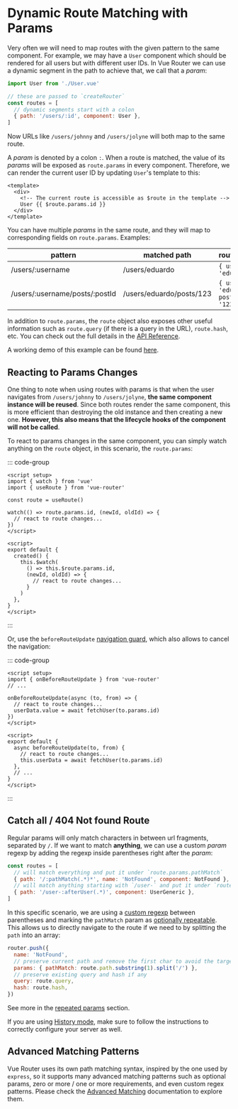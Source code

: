 # Dynamic Route Matching with Params

<VueSchoolLink
  href="https://vueschool.io/lessons/dynamic-routes"
  title="Learn about dynamic route matching with params"
/>

Very often we will need to map routes with the given pattern to the same component. For example, we may have a `User` component which should be rendered for all users but with different user IDs. In Vue Router we can use a dynamic segment in the path to achieve that, we call that a _param_:

```js
import User from './User.vue'

// these are passed to `createRouter`
const routes = [
  // dynamic segments start with a colon
  { path: '/users/:id', component: User },
]
```

Now URLs like `/users/johnny` and `/users/jolyne` will both map to the same route.

A _param_ is denoted by a colon `:`. When a route is matched, the value of its _params_ will be exposed as `route.params` in every component. Therefore, we can render the current user ID by updating `User`'s template to this:

```vue
<template>
  <div>
    <!-- The current route is accessible as $route in the template -->
    User {{ $route.params.id }}
  </div>
</template>
```

You can have multiple _params_ in the same route, and they will map to corresponding fields on `route.params`. Examples:

| pattern                        | matched path             | route.params                           |
| ------------------------------ | ------------------------ | -------------------------------------- |
| /users/:username               | /users/eduardo           | `{ username: 'eduardo' }`              |
| /users/:username/posts/:postId | /users/eduardo/posts/123 | `{ username: 'eduardo', postId: '123' }` |

In addition to `route.params`, the `route` object also exposes other useful information such as `route.query` (if there is a query in the URL), `route.hash`, etc. You can check out the full details in the [API Reference](../../api/interfaces/RouteLocationNormalized.md).

A working demo of this example can be found [here](https://codesandbox.io/s/route-params-vue-router-examples-mlb14?from-embed&initialpath=%2Fusers%2Feduardo%2Fposts%2F1).

<!-- <iframe
  src="https://codesandbox.io/embed//route-params-vue-router-examples-mlb14?fontsize=14&theme=light&view=preview&initialpath=%2Fusers%2Feduardo%2Fposts%2F1"
  style="width:100%; height:500px; border:0; border-radius: 4px; overflow:hidden;"
  title="Route Params example"
  allow="accelerometer; ambient-light-sensor; camera; encrypted-media; geolocation; gyroscope; hid; microphone; midi; payment; usb; vr; xr-spatial-tracking"
  sandbox="allow-forms allow-modals allow-popups allow-presentation allow-same-origin allow-scripts"
></iframe> -->

## Reacting to Params Changes

<VueSchoolLink
  href="https://vueschool.io/lessons/reacting-to-param-changes"
  title="Learn how to react to param changes"
/>

One thing to note when using routes with params is that when the user navigates from `/users/johnny` to `/users/jolyne`, **the same component instance will be reused**. Since both routes render the same component, this is more efficient than destroying the old instance and then creating a new one. **However, this also means that the lifecycle hooks of the component will not be called**.

To react to params changes in the same component, you can simply watch anything on the `route` object, in this scenario, the `route.params`:

::: code-group

```vue [Composition API]
<script setup>
import { watch } from 'vue'
import { useRoute } from 'vue-router'

const route = useRoute()

watch(() => route.params.id, (newId, oldId) => {
  // react to route changes...
})
</script>
```

```vue [Options API]
<script>
export default {
  created() {
    this.$watch(
      () => this.$route.params.id,
      (newId, oldId) => {
        // react to route changes...
      }
    )
  },
}
</script>
```

:::

Or, use the `beforeRouteUpdate` [navigation guard](../advanced/navigation-guards.md), which also allows to cancel the navigation:

::: code-group

```vue [Composition API]
<script setup>
import { onBeforeRouteUpdate } from 'vue-router'
// ...

onBeforeRouteUpdate(async (to, from) => {
  // react to route changes...
  userData.value = await fetchUser(to.params.id)
})
</script>
```

```vue [Options API]
<script>
export default {
  async beforeRouteUpdate(to, from) {
    // react to route changes...
    this.userData = await fetchUser(to.params.id)
  },
  // ...
}
</script>
```

:::

## Catch all / 404 Not found Route

<VueSchoolLink
  href="https://vueschool.io/lessons/404-not-found-page"
  title="Learn how to make a catch all/404 not found route"
/>

Regular params will only match characters in between url fragments, separated by `/`. If we want to match **anything**, we can use a custom _param_ regexp by adding the regexp inside parentheses right after the _param_:

```js
const routes = [
  // will match everything and put it under `route.params.pathMatch`
  { path: '/:pathMatch(.*)*', name: 'NotFound', component: NotFound },
  // will match anything starting with `/user-` and put it under `route.params.afterUser`
  { path: '/user-:afterUser(.*)', component: UserGeneric },
]
```

In this specific scenario, we are using a [custom regexp](./route-matching-syntax.md#custom-regexp-in-params) between parentheses and marking the `pathMatch` param as [optionally repeatable](./route-matching-syntax.md#optional-parameters). This allows us to directly navigate to the route if we need to by splitting the `path` into an array:

```js
router.push({
  name: 'NotFound',
  // preserve current path and remove the first char to avoid the target URL starting with `//`
  params: { pathMatch: route.path.substring(1).split('/') },
  // preserve existing query and hash if any
  query: route.query,
  hash: route.hash,
})
```

See more in the [repeated params](./route-matching-syntax.md#Repeatable-params) section.

If you are using [History mode](./history-mode.md), make sure to follow the instructions to correctly configure your server as well.

## Advanced Matching Patterns

Vue Router uses its own path matching syntax, inspired by the one used by `express`, so it supports many advanced matching patterns such as optional params, zero or more / one or more requirements, and even custom regex patterns. Please check the [Advanced Matching](./route-matching-syntax.md) documentation to explore them.
